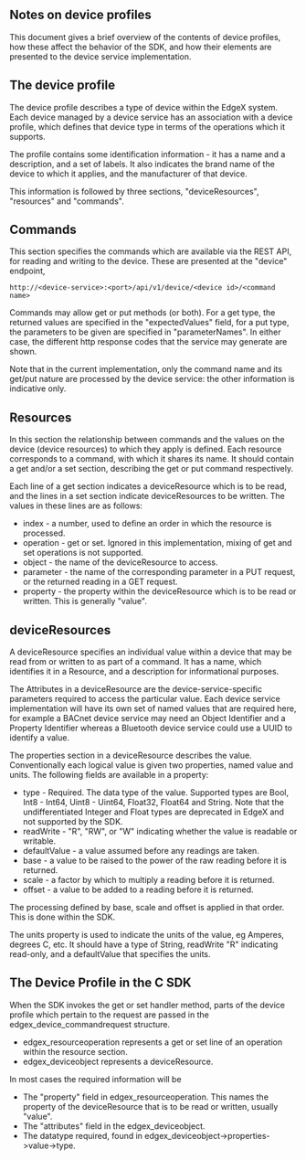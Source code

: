 Notes on device profiles
------------------------

This document gives a brief overview of the contents of device profiles, how
these affect the behavior of the SDK, and how their elements are presented to
the device service implementation.

The device profile
------------------

The device profile describes a type of device within the EdgeX system. Each
device managed by a device service has an association with a device profile,
which defines that device type in terms of the operations which it supports.

The profile contains some identification information - it has a name and
a description, and a set of labels. It also indicates the brand name of the
device to which it applies, and the manufacturer of that device.

This information is followed by three sections, "deviceResources", "resources"
and "commands".

Commands
--------

This section specifies the commands which are available via the REST API, for
reading and writing to the device. These are presented at the "device" endpoint,
```
http://<device-service>:<port>/api/v1/device/<device id>/<command name>
```
Commands may allow get or put methods (or both). For a get type, the returned
values are specified in the "expectedValues" field, for a put type, the
parameters to be given are specified in "parameterNames". In either case, the
different http response codes that the service may generate are shown.

Note that in the current implementation, only the command name and its get/put
nature are processed by the device service: the other information is indicative
only.

Resources
---------

In this section the relationship between commands and the values on the device
(device resources) to which they apply is defined. Each resource corresponds
to a command, with which it shares its name. It should contain a get and/or a
set section, describing the get or put command respectively.

Each line of a get section indicates a deviceResource which is to be read, and
the lines in a set section indicate deviceResources to be written. The values
in these lines are as follows:

* index - a number, used to define an order in which the resource is processed.
* operation - get or set. Ignored in this implementation, mixing of get and set
operations is not supported.
* object - the name of the deviceResource to access.
* parameter - the name of the corresponding parameter in a PUT request, or the
returned reading in a GET request.
* property - the property within the deviceResource which is to be read or
written. This is generally "value".

deviceResources
---------------

A deviceResource specifies an individual value within a device that may be
read from or written to as part of a command. It has a name, which identifies
it in a Resource, and a description for informational purposes.

The Attributes in a deviceResource are the device-service-specific parameters
required to access the particular value. Each device service implementation
will have its own set of named values that are required here, for example a
BACnet device service may need an Object Identifier and a Property Identifier
whereas a Bluetooth device service could use a UUID to identify a value.

The properties section in a deviceResource describes the value. Conventionally
each logical value is given two properties, named value and units. The
following fields are available in a property:

* type - Required. The data type of the value. Supported types are Bool,
Int8 - Int64, Uint8 - Uint64, Float32, Float64 and String. Note that the
undifferentiated Integer and Float types are deprecated in EdgeX and not
supported by the SDK.
* readWrite - "R", "RW", or "W" indicating whether the value is readable or
writable.
* defaultValue - a value assumed before any readings are taken.
* base - a value to be raised to the power of the raw reading before it is returned.
* scale - a factor by which to multiply a reading before it is returned.
* offset - a value to be added to a reading before it is returned.

The processing defined by base, scale and offset is applied in that order. This
is done within the SDK.

The units property is used to indicate the units of the value, eg Amperes,
degrees C, etc. It should have a type of String, readWrite "R" indicating
read-only, and a defaultValue that specifies the units.

The Device Profile in the C SDK
-------------------------------

When the SDK invokes the get or set handler method, parts of the device profile
which pertain to the request are passed in the edgex_device_commandrequest
structure.

* edgex_resourceoperation represents a get or set line of an operation within
the resource section.
* edgex_deviceobject represents a deviceResource.

In most cases the required information will be

* The "property" field in edgex_resourceoperation. This names the property of
the deviceResource that is to be read or written, usually "value".
* The "attributes" field in the edgex_deviceobject.
* The datatype required, found in edgex_deviceobject->properties->value->type.

